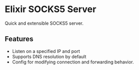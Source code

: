 # Elixir SOCKS5 Server

Quick and extensible SOCKS5 server.

## Features

- Listen on a specified IP and port
- Supports DNS resolution by default
- Config for modifying connection and forwarding behavior.